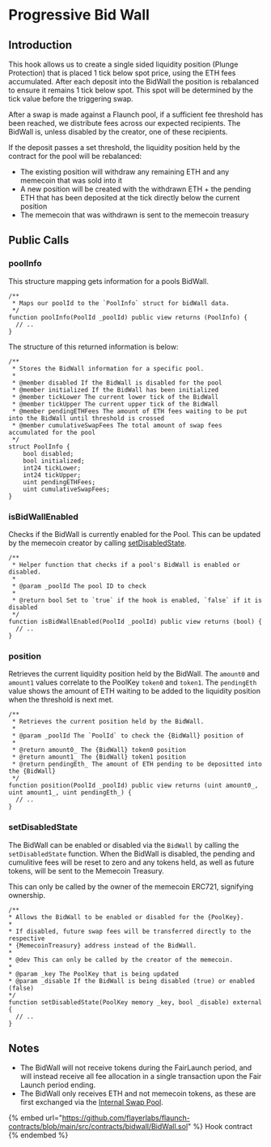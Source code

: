 # Progressive Bid Wall

## Introduction

This hook allows us to create a single sided liquidity position (Plunge Protection) that is placed 1 tick below spot price, using the ETH fees accumulated. After each deposit into the BidWall the position is rebalanced to ensure it remains 1 tick below spot. This spot will be determined by the tick value before the triggering swap.

After a swap is made against a Flaunch pool, if a sufficient fee threshold has been reached, we distribute fees across our expected recipients. The BidWall is, unless disabled by the creator, one of these recipients.

If the deposit passes a set threshold, the liquidity position held by the contract for the pool will be rebalanced:

* The existing position will withdraw any remaining ETH and any memecoin that was sold into it
* A new position will be created with the withdrawn ETH + the pending ETH that has been deposited at the tick directly below the current position
* The memecoin that was withdrawn is sent to the memecoin treasury

## Public Calls

### poolInfo

This structure mapping gets information for a pools BidWall.

```solidity
/**
 * Maps our poolId to the `PoolInfo` struct for bidWall data.
 */
function poolInfo(PoolId _poolId) public view returns (PoolInfo) {
  // ..
}
```

The structure of this returned information is below:

```solidity
/**
 * Stores the BidWall information for a specific pool.
 *
 * @member disabled If the BidWall is disabled for the pool
 * @member initialized If the BidWall has been initialized
 * @member tickLower The current lower tick of the BidWall
 * @member tickUpper The current upper tick of the BidWall
 * @member pendingETHFees The amount of ETH fees waiting to be put into the BidWall until threshold is crossed
 * @member cumulativeSwapFees The total amount of swap fees accumulated for the pool
 */
struct PoolInfo {
    bool disabled;
    bool initialized;
    int24 tickLower;
    int24 tickUpper;
    uint pendingETHFees;
    uint cumulativeSwapFees;
}
```

### isBidWallEnabled

Checks if the BidWall is currently enabled for the Pool. This can be updated by the memecoin creator by calling [setDisabledState](progressive-bid-wall.md#setdisabledstate).

```solidity
/**
 * Helper function that checks if a pool's BidWall is enabled or disabled.
 *
 * @param _poolId The pool ID to check
 *
 * @return bool Set to `true` if the hook is enabled, `false` if it is disabled
 */
function isBidWallEnabled(PoolId _poolId) public view returns (bool) {
  // ..
}
```

### position

Retrieves the current liquidity position held by the BidWall. The `amount0` and `amount1` values correlate to the PoolKey `token0` and `token1`. The `pendingEth` value shows the amount of ETH waiting to be added to the liquidity position when the threshold is next met.

```solidity
/**
 * Retrieves the current position held by the BidWall.
 *
 * @param _poolId The `PoolId` to check the {BidWall} position of
 *
 * @return amount0_ The {BidWall} token0 position
 * @return amount1_ The {BidWall} token1 position
 * @return pendingEth_ The amount of ETH pending to be depositted into the {BidWall}
 */
function position(PoolId _poolId) public view returns (uint amount0_, uint amount1_, uint pendingEth_) {
  // ..
}
```

### setDisabledState

The BidWall can be enabled or disabled via the `BidWall` by calling the `setDisabledState` function. When the BidWall is disabled, the pending and cumulitive fees will be reset to zero and any tokens held, as well as future tokens, will be sent to the Memecoin Treasury.

This can only be called by the owner of the memecoin ERC721, signifying ownership.

```solidity
/**
* Allows the BidWall to be enabled or disabled for the {PoolKey}.
*
* If disabled, future swap fees will be transferred directly to the respective
* {MemecoinTreasury} address instead of the BidWall.
*
* @dev This can only be called by the creator of the memecoin.
*
* @param _key The PoolKey that is being updated
* @param _disable If the BidWall is being disabled (true) or enabled (false)
*/
function setDisabledState(PoolKey memory _key, bool _disable) external {
  // ..
}
```

## Notes

* The BidWall will not receive tokens during the FairLaunch period, and will instead receive all fee allocation in a single transaction upon the Fair Launch period ending.
* The BidWall only receives ETH and not memecoin tokens, as these are first exchanged via the [Internal Swap Pool](internal-swap-pool.md).

{% embed url="https://github.com/flayerlabs/flaunch-contracts/blob/main/src/contracts/bidwall/BidWall.sol" %}
Hook contract
{% endembed %}
